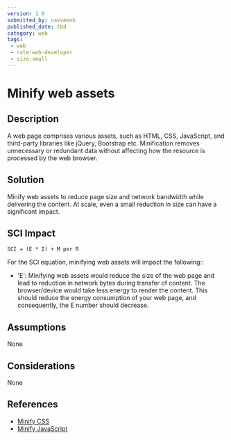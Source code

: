 ```yaml
---
version: 1.0
submitted_by: navveenb
published_date: tbd
category: web
tags: 
 - web
 - role:web-developer
 - size:small
---
```


# Minify web assets

## Description
A web page comprises various assets, such as HTML, CSS, JavaScript, and third-party libraries like jQuery, Bootstrap etc. Minification removes unnecessary or redundant data without affecting how the resource is processed by the web browser.

## Solution
Minify web assets to reduce page size and network bandwidth while delivering the content. At scale, even a small reduction in size can have a significant impact.

## SCI Impact
`SCI = (E * I) + M per R`

For the SCI equation, minifying web assets will impact the following::
- 'E': Minifying  web assets would reduce the size of the web page and lead to reduction in network bytes during transfer of content. The browser/device would take less energy to render the content. This should reduce the energy consumption of your web page, and consequently, the E number should decrease.

## Assumptions
None 

## Considerations
None

## References
- [Minify CSS](https://web.dev/unminified-css/)
- [Minify JavaScript](https://web.dev/unminified-javascript/)
